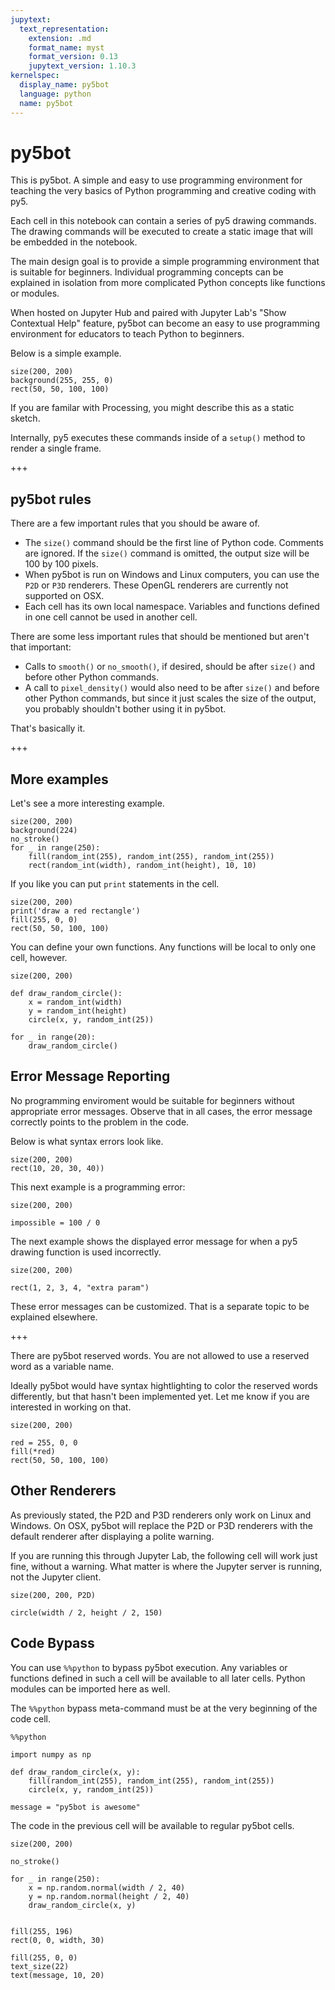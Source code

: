 ```yaml
---
jupytext:
  text_representation:
    extension: .md
    format_name: myst
    format_version: 0.13
    jupytext_version: 1.10.3
kernelspec:
  display_name: py5bot
  language: python
  name: py5bot
---
```


# py5bot

This is py5bot. A simple and easy to use programming environment for teaching the very basics of Python programming and creative coding with py5.

Each cell in this notebook can contain a series of py5 drawing commands. The drawing commands will be executed to create a static image that will be embedded in the notebook.

The main design goal is to provide a simple programming environment that is suitable for beginners. Individual programming concepts can be explained in isolation from more complicated Python concepts like functions or modules.

When hosted on Jupyter Hub and paired with Jupyter Lab's "Show Contextual Help" feature, py5bot can become an easy to use programming environment for educators to teach Python to beginners.

Below is a simple example.

```{code-cell} ipython3
size(200, 200)
background(255, 255, 0)
rect(50, 50, 100, 100)
```

If you are familar with Processing, you might describe this as a static sketch.

Internally, py5 executes these commands inside of a `setup()` method to render a single frame.

+++

## py5bot rules

There are a few important rules that you should be aware of.

* The `size()` command should be the first line of Python code. Comments are ignored. If the `size()` command is omitted, the output size will be 100 by 100 pixels.
* When py5bot is run on Windows and Linux computers, you can use the `P2D` or `P3D` renderers. These OpenGL renderers are currently not supported on OSX.
* Each cell has its own local namespace. Variables and functions defined in one cell cannot be used in another cell.

There are some less important rules that should be mentioned but aren't that important:

* Calls to `smooth()` or `no_smooth()`, if desired, should be after `size()` and before other Python commands.
* A call to `pixel_density()` would also need to be after `size()` and before other Python commands, but since it just scales the size of the output, you probably shouldn't bother using it in py5bot.

That's basically it.

+++

## More examples

Let's see a more interesting example.

```{code-cell} ipython3
size(200, 200)
background(224)
no_stroke()
for _ in range(250):
    fill(random_int(255), random_int(255), random_int(255))
    rect(random_int(width), random_int(height), 10, 10)
```

If you like you can put `print` statements in the cell.

```{code-cell} ipython3
size(200, 200)
print('draw a red rectangle')
fill(255, 0, 0)
rect(50, 50, 100, 100)
```

You can define your own functions. Any functions will be local to only one cell, however.

```{code-cell} ipython3
size(200, 200)

def draw_random_circle():
    x = random_int(width)
    y = random_int(height)
    circle(x, y, random_int(25))
    
for _ in range(20):
    draw_random_circle()
```

## Error Message Reporting

No programming enviroment would be suitable for beginners without appropriate error messages. Observe that in all cases, the error message correctly points to the problem in the code.

Below is what syntax errors look like.

```{code-cell} ipython3
size(200, 200)
rect(10, 20, 30, 40))
```

This next example is a programming error:

```{code-cell} ipython3
size(200, 200)

impossible = 100 / 0
```

The next example shows the displayed error message for when a py5 drawing function is used incorrectly.

```{code-cell} ipython3
size(200, 200)

rect(1, 2, 3, 4, "extra param")
```

These error messages can be customized. That is a separate topic to be explained elsewhere.

+++

There are py5bot reserved words. You are not allowed to use a reserved word as a variable name.

Ideally py5bot would have syntax hightlighting to color the reserved words differently, but that hasn't been implemented yet. Let me know if you are interested in working on that.

```{code-cell} ipython3
size(200, 200)

red = 255, 0, 0
fill(*red)
rect(50, 50, 100, 100)
```

## Other Renderers

As previously stated, the P2D and P3D renderers only work on Linux and Windows. On OSX, py5bot will replace the P2D or P3D renderers with the default renderer after displaying a polite warning.

If you are running this through Jupyter Lab, the following cell will work just fine, without a warning. What matter is where the Jupyter server is running, not the Jupyter client.

```{code-cell} ipython3
size(200, 200, P2D)

circle(width / 2, height / 2, 150)
```

## Code Bypass

You can use `%%python` to bypass py5bot execution. Any variables or functions defined in such a cell will be available to all later cells. Python modules can be imported here as well.

The `%%python` bypass meta-command must be at the very beginning of the code cell.

```{code-cell} ipython3
%%python

import numpy as np

def draw_random_circle(x, y):
    fill(random_int(255), random_int(255), random_int(255))
    circle(x, y, random_int(25))

message = "py5bot is awesome"
```

The code in the previous cell will be available to regular py5bot cells.

```{code-cell} ipython3
size(200, 200)

no_stroke()

for _ in range(250):
    x = np.random.normal(width / 2, 40)
    y = np.random.normal(height / 2, 40)
    draw_random_circle(x, y)

    
fill(255, 196)
rect(0, 0, width, 30)

fill(255, 0, 0)
text_size(22)
text(message, 10, 20)
```

```{code-cell} ipython3

```

```{code-cell} ipython3

```
